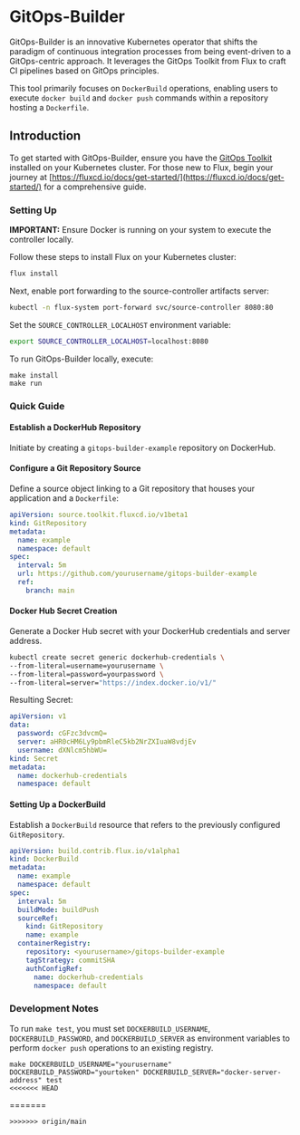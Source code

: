 # GitOps-Builder

GitOps-Builder is an innovative Kubernetes operator that shifts the paradigm of continuous integration processes from being event-driven to a GitOps-centric approach. It leverages the GitOps Toolkit from Flux to craft CI pipelines based on GitOps principles.

This tool primarily focuses on `DockerBuild` operations, enabling users to execute `docker build` and `docker push` commands within a repository hosting a `Dockerfile`.

## Introduction

To get started with GitOps-Builder, ensure you have the [GitOps Toolkit](https://fluxcd.io/docs/components/) installed on your Kubernetes cluster. For those new to Flux, begin your journey at [https://fluxcd.io/docs/get-started/](https://fluxcd.io/docs/get-started/) for a comprehensive guide.

### Setting Up

**IMPORTANT:** Ensure Docker is running on your system to execute the controller locally.

Follow these steps to install Flux on your Kubernetes cluster:

```bash
flux install
```

Next, enable port forwarding to the source-controller artifacts server:

```bash
kubectl -n flux-system port-forward svc/source-controller 8080:80
```

Set the `SOURCE_CONTROLLER_LOCALHOST` environment variable:

```bash
export SOURCE_CONTROLLER_LOCALHOST=localhost:8080
```

To run GitOps-Builder locally, execute:

```
make install
make run
```

### Quick Guide
#### Establish a DockerHub Repository

Initiate by creating a `gitops-builder-example` repository on DockerHub.

#### Configure a Git Repository Source

Define a source object linking to a Git repository that houses your application and a `Dockerfile`:

```yaml
apiVersion: source.toolkit.fluxcd.io/v1beta1
kind: GitRepository
metadata:
  name: example
  namespace: default
spec:
  interval: 5m
  url: https://github.com/yourusername/gitops-builder-example
  ref:
    branch: main
```

#### Docker Hub Secret Creation

Generate a Docker Hub secret with your DockerHub credentials and server address.

```bash
kubectl create secret generic dockerhub-credentials \
--from-literal=username=yourusername \
--from-literal=password=yourpassword \
--from-literal=server="https://index.docker.io/v1/"
```

Resulting Secret:
```yaml
apiVersion: v1
data:
  password: cGFzc3dvcmQ=
  server: aHR0cHM6Ly9pbmRleC5kb2NrZXIuaW8vdjEv
  username: dXNlcm5hbWU=
kind: Secret
metadata:
  name: dockerhub-credentials
  namespace: default
```

#### Setting Up a DockerBuild

Establish a `DockerBuild` resource that refers to the previously configured `GitRepository`.

```yaml
apiVersion: build.contrib.flux.io/v1alpha1
kind: DockerBuild
metadata:
  name: example
  namespace: default
spec:
  interval: 5m
  buildMode: buildPush
  sourceRef:
    kind: GitRepository
    name: example
  containerRegistry:
    repository: <yourusername>/gitops-builder-example
    tagStrategy: commitSHA
    authConfigRef:
      name: dockerhub-credentials
      namespace: default
```

### Development Notes

To run `make test`, you must set `DOCKERBUILD_USERNAME`, `DOCKERBUILD_PASSWORD`, and `DOCKERBUILD_SERVER` as environment variables to perform `docker push` operations to an existing registry.

```
make DOCKERBUILD_USERNAME="yourusername" DOCKERBUILD_PASSWORD="yourtoken" DOCKERBUILD_SERVER="docker-server-address" test
<<<<<<< HEAD
```
=======
```
>>>>>>> origin/main
